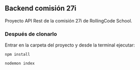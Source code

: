 ## Backend comisión 27i

Proyecto API Rest de la comisión 27i de RollingCode School.

### Después de clonarlo

Entrar en la carpeta del proyecto y desde la terminal ejecutar:

```
npm install
```

```
nodemon index
```

